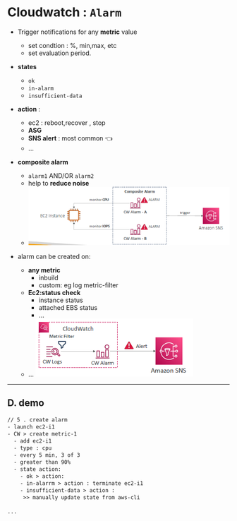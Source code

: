 # Cloudwatch : `Alarm`  
- Trigger notifications for any **metric** value
  - set condtion : %, min,max, etc
  - set evaluation period.
- **states**
  - `ok` 
  - `in-alarm `
  - `insufficient-data`
- **action** : 
  - ec2 : reboot,recover , stop
  - **ASG**
  - **SNS alert** : most common :point_left:
  - ...
- **composite alarm** 
  - `alarm1` AND/OR `alarm2`
  - help to **reduce noise**
  - ![img.png](../99_img/dva/monitor/img4.png)
  
- alarm can be created on:
  - **any metric**
    - inbuild
    - custom: eg log metric-filter
  - **Ec2:status check**
    - instance status
    - attached EBS status
    - ...
  - ...
![img.png](../99_img/decouple/ct/img.png)

---
## D. demo
```
// 5 . create alarm
- launch ec2-i1 
- CW > create metric-1
  - add ec2-i1
  - type : cpu
  - every 5 min, 3 of 3
  - greater than 90%
  - state action:
    - ok > action:
    - in-alarrm > action : terminate ec2-i1
    - insufficient-data > action :
     >> manually update state from aws-cli
    
...

```


